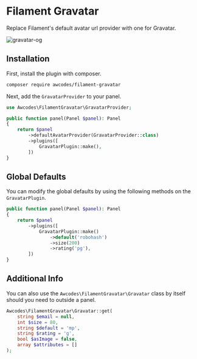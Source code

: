 # Filament Gravatar

Replace Filament's default avatar url provider with one for Gravatar.

![gravatar-og](https://res.cloudinary.com/aw-codes/image/upload/w_1200,f_auto,q_auto/plugins/gravatar/awcodes-gravatar.jpg)

## Installation

First, install the plugin with composer.

```bash
composer require awcodes/filament-gravatar
```

Next, add the `GravatarProvider` to your panel.

```php
use Awcodes\FilamentGravatar\GravatarProvider;

public function panel(Panel $panel): Panel
{
    return $panel
        ->defaultAvatarProvider(GravatarProvider::class)
        ->plugins([
            GravatarPlugin::make(),
        ])
}
```

## Global Defaults

You can modify the global defaults by using the following methods on the `GravatarPlugin`.

```php
public function panel(Panel $panel): Panel
{
    return $panel
        ->plugins([
            GravatarPlugin::make()
                ->default('robohash')
                ->size(200)
                ->rating('pg'),
        ])
}
```

## Additional Info

You can also use the `Awcodes\FilamentGravatar\Gravatar` class by itself should you need to outside a panel.

```php
Awcodes\FilamentGravatar\Gravatar::get(
    string $email = null,
    int $size = 80,
    string $default = 'mp',
    string $rating = 'g',
    bool $asImage = false,
    array $attributes = []
);
```
